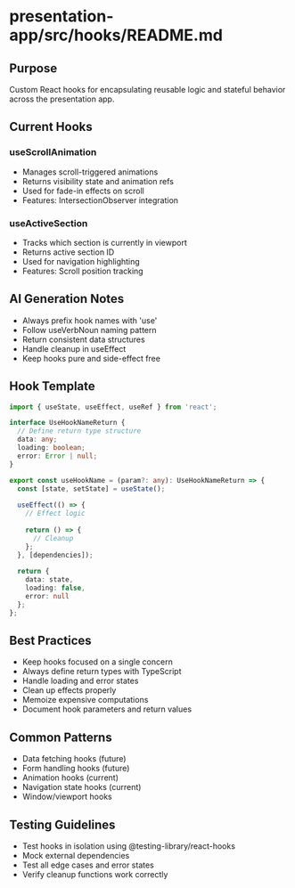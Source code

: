 # presentation-app/src/hooks/README.md

## Purpose
Custom React hooks for encapsulating reusable logic and stateful behavior across the presentation app.

## Current Hooks

### useScrollAnimation
- Manages scroll-triggered animations
- Returns visibility state and animation refs
- Used for fade-in effects on scroll
- Features: IntersectionObserver integration

### useActiveSection
- Tracks which section is currently in viewport
- Returns active section ID
- Used for navigation highlighting
- Features: Scroll position tracking

## AI Generation Notes
- Always prefix hook names with 'use'
- Follow useVerbNoun naming pattern
- Return consistent data structures
- Handle cleanup in useEffect
- Keep hooks pure and side-effect free

## Hook Template
```typescript
import { useState, useEffect, useRef } from 'react';

interface UseHookNameReturn {
  // Define return type structure
  data: any;
  loading: boolean;
  error: Error | null;
}

export const useHookName = (param?: any): UseHookNameReturn => {
  const [state, setState] = useState();
  
  useEffect(() => {
    // Effect logic
    
    return () => {
      // Cleanup
    };
  }, [dependencies]);
  
  return {
    data: state,
    loading: false,
    error: null
  };
};
```

## Best Practices
- Keep hooks focused on a single concern
- Always define return types with TypeScript
- Handle loading and error states
- Clean up effects properly
- Memoize expensive computations
- Document hook parameters and return values

## Common Patterns
- Data fetching hooks (future)
- Form handling hooks (future)
- Animation hooks (current)
- Navigation state hooks (current)
- Window/viewport hooks

## Testing Guidelines
- Test hooks in isolation using @testing-library/react-hooks
- Mock external dependencies
- Test all edge cases and error states
- Verify cleanup functions work correctly 